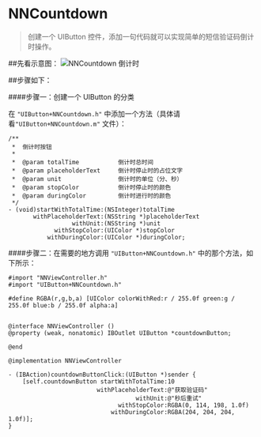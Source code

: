 # NNCountdown
> 创建一个 UIButton 控件，添加一句代码就可以实现简单的短信验证码倒计时操作。

##先看示意图：
![NNCountdown 倒计时](https://github.com/liuzhongning/NNCountdown/blob/master/NNCountdown.gif)  

##步骤如下：


####步骤一：创建一个 UIButton 的分类

在 `"UIButton+NNCountdown.h"` 中添加一个方法（具体请看`"UIButton+NNCountdown.m"` 文件）：

```
/**
 *  倒计时按钮
 *
 *  @param totalTime           倒计时总时间
 *  @param placeholderText     倒计时停止时的占位文字
 *  @param unit                倒计时的单位（分、秒）
 *  @param stopColor           倒计时停止时的颜色
 *  @param duringColor         倒计时进行时的颜色
 */
- (void)startWithTotalTime:(NSInteger)totalTime
       withPlaceholderText:(NSString *)placeholderText
                  withUnit:(NSString *)unit
             withStopColor:(UIColor *)stopColor
           withDuringColor:(UIColor *)duringColor;
```
     
####步骤二：在需要的地方调用 `"UIButton+NNCountdown.h"` 中的那个方法，如下所示：
     
````
#import "NNViewController.h"
#import "UIButton+NNCountdown.h"

#define RGBA(r,g,b,a) [UIColor colorWithRed:r / 255.0f green:g / 255.0f blue:b / 255.0f alpha:a]


@interface NNViewController ()
@property (weak, nonatomic) IBOutlet UIButton *countdownButton;

@end

@implementation NNViewController

- (IBAction)countdownButtonClick:(UIButton *)sender {
    [self.countdownButton startWithTotalTime:10
                         withPlaceholderText:@"获取验证码"
                                    withUnit:@"秒后重试"
                               withStopColor:RGBA(0, 114, 198, 1.0f)
                             withDuringColor:RGBA(204, 204, 204, 1.0f)];
}
````
